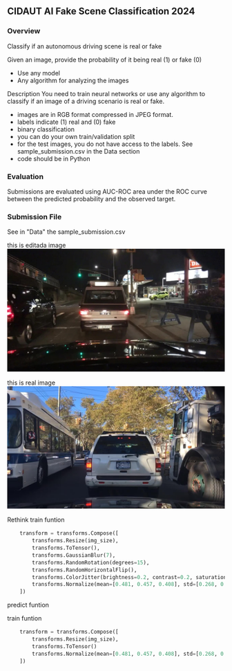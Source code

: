 ## CIDAUT AI Fake Scene Classification 2024

### Overview

Classify if an autonomous driving scene is real or fake

Given an image, provide the probability of it being real (1) or fake (0)

- Use any model
- Any algorithm for analyzing the images

Description
You need to train neural networks or use any algorithm to classify if an image of a driving scenario is real or fake.

- images are in RGB format compressed in JPEG format.
- labels indicate (1) real and (0) fake
- binary classification
- you can do your own train/validation split
- for the test images, you do not have access to the labels. See sample_submission.csv in the Data section
- code should be in Python

### Evaluation
Submissions are evaluated using AUC-ROC area under the ROC curve between the predicted probability and the observed target.

### Submission File
See in "Data" the sample_submission.csv

this is editada image
![Image](1.jpg)

this is real image
![Image](3.jpg)

Rethink
train funtion
```python
    transform = transforms.Compose([
        transforms.Resize(img_size),
        transforms.ToTensor(),
        transforms.GaussianBlur(7),
        transforms.RandomRotation(degrees=15),
        transforms.RandomHorizontalFlip(),
        transforms.ColorJitter(brightness=0.2, contrast=0.2, saturation=0.2),
        transforms.Normalize(mean=[0.481, 0.457, 0.408], std=[0.268, 0.261, 0.275])
    ])
```
predict funtion

train funtion
```python
    transform = transforms.Compose([
        transforms.Resize(img_size),
        transforms.ToTensor()
        transforms.Normalize(mean=[0.481, 0.457, 0.408], std=[0.268, 0.261, 0.275]) # need
    ])
```
